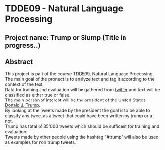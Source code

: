 # TDDE09 - Natural Language Processing 
## Project name: Trump or Slump (Title in progress..)
## Abstract
This project is part of the course TDDE09, Natural Language Processing.  
The main goal of the pronect is to analyze text and tag it according to the context of the text.  
Data for training and evaluation will be gathered from [twitter](https://www.twitter.com) and text will be classified as either true or false.  
The main person of interest will be the president of the United States [Donald J. Trump](https://twitter.com/realdonaldtrump).  
By looking at the tweets made by the president the goal is to be able to classify any tweet as a tweet that could have been written by trump or a not.  
Trump has total of 35'000 tweets which should be sufficent for training and evaluation.  
Tweets made by other people using the hashtag "#trump" will also be used as examples for non trump tweets.  